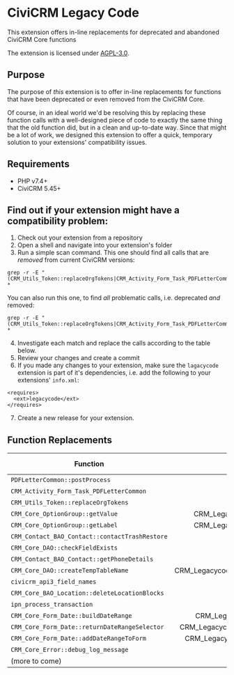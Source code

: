 # CiviCRM Legacy Code

This extension offers in-line replacements for deprecated and abandoned CiviCRM Core functions

The extension is licensed under [AGPL-3.0](LICENSE.txt).

## Purpose

The purpose of *this* extension is to offer in-line replacements for functions
that have been deprecated or even removed from the CiviCRM Core.

Of course, in an ideal world we'd be resolving this by replacing these function
calls with a well-designed piece of code to exactly the same thing that the old
function did, but in a clean and up-to-date way. Since that might be a lot of work,
we designed this extension to offer a quick, temporary solution to your
extensions' compatibility issues.

## Requirements

* PHP v7.4+
* CiviCRM 5.45+

## Find out if your extension might have a compatibility problem:

1. Check out your extension from a repository
2. Open a shell and navigate into your extension's folder
3. Run a simple scan command. This one should find all calls that are *removed* from current CiviCRM versions:
```
grep -r -E "(CRM_Utils_Token::replaceOrgTokens|CRM_Activity_Form_Task_PDFLetterCommon|PDFLetterCommon::postProcess|CRM_Core_OptionGroup::getValue|CRM_Contact_BAO_Contact::contactTrashRestore|CRM_Contact_BAO_Contact::getPhoneDetails|CRM_Core_DAO::checkFieldExists|CRM_Contact_BAO_Contact::getPhoneDetails|CRM_Core_DAO::createTempTableName|civicrm_api3_field_names|ation::deleteLocationBlocks|ipn_process_transaction|CRM_Core_Form_Date::buildDateRange|CRM_Core_Form_Date::returnDateRangeSelector|CRM_Core_Form_Date::addDateRangeToForm)" *
```
You can also run this one, to find *all* problematic calls, i.e. deprecated *and* removed:
```
grep -r -E "(CRM_Utils_Token::replaceOrgTokens|CRM_Activity_Form_Task_PDFLetterCommon|PDFLetterCommon::postProcess|CRM_Core_OptionGroup::getValue|CRM_Contact_BAO_Contact::contactTrashRestore|CRM_Contact_BAO_Contact::getPhoneDetails|CRM_Core_DAO::checkFieldExists|CRM_Contact_BAO_Contact::getPhoneDetails|CRM_Core_DAO::createTempTableName|civicrm_api3_field_names|ation::deleteLocationBlocks|ipn_process_transaction|CRM_Core_Form_Date::buildDateRange|CRM_Core_Form_Date::returnDateRangeSelector|CRM_Core_Form_Date::addDateRangeToForm|CRM_Core_Error::debug_log_message)" *
```
4. Investigate each match and replace the calls according to the table below.
5. Review your changes and create a commit
6. If you made any changes to your extension, make sure the ``lagacycode`` extension
is part of it's dependencies, i.e. add the following to your extensions' ``info.xml``:
```
<requires>
  <ext>legacycode</ext>
</requires>
```
7. Create a new release for your extension.

## Function Replacements

| Function                                         |                 Replacement                  | Deprecated Since | Dropped Since |
|--------------------------------------------------|:--------------------------------------------:|-----------------:|---------------|
| ``PDFLetterCommon::postProcess``                 |                     todo                     |                ? | 5.57          |
| ``CRM_Activity_Form_Task_PDFLetterCommon``       |                     todo                     |                ? | 5.57          |
| ``CRM_Utils_Token::replaceOrgTokens``            |                     todo                     |                ? | 5.57          |
| ``CRM_Core_OptionGroup::getValue``               |     CRM_Legacycode_OptionGroup::getValue     |                ? | 5.60          |
| ``CRM_Core_OptionGroup::getLabel``               |     CRM_Legacycode_OptionGroup::getLabel     |                ? | 5.60          |
| ``CRM_Contact_BAO_Contact::contactTrashRestore`` |                     todo                     |                ? | 5.60          |
| ``CRM_Core_DAO::checkFieldExists``               |                     todo                     |                ? | 5.60          |
| ``CRM_Contact_BAO_Contact::getPhoneDetails``     |                     todo                     |                ? | 5.60          |
| ``CRM_Core_DAO::createTempTableName``            | CRM_Legacycode_Core_DAO::createTempTableName |                ? | 5.60          |
| ``civicrm_api3_field_names``                     |                     todo                     |                ? | 5.60          |
| ``CRM_Core_BAO_Location::deleteLocationBlocks``  |                     todo                     |                ? | 5.60          |
| ``ipn_process_transaction``                      |                     todo                     |                ? | 5.60          |
| ``CRM_Core_Form_Date::buildDateRange``           |     CRM_Legacycode_Date::buildDateRange      |                ? | 5.61          |
| ``CRM_Core_Form_Date::returnDateRangeSelector``  | CRM_Legacycode_Date::returnDateRangeSelector |                ? | 5.61          |
| ``CRM_Core_Form_Date::addDateRangeToForm``       |   CRM_Legacycode_Date::addDateRangeToForm    |                ? | 5.61          |
| ``CRM_Core_Error::debug_log_message``            |              Civi::log()->debug              |                ? | not yet       |
| (more to come)                                   |                     todo                     |                  |               |
